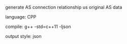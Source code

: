 generate AS connection relationship us original AS data

language: CPP

compile: g++ -std=c++11 -ljson

output style: json
